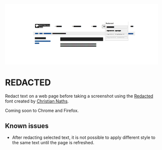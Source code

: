 ![Redacted text on ](https://raw.githubusercontent.com/fourtonfish/redacted/master/images/preview-1400x560.png)

# REDACTED

Redact text on a web page before taking a screenshot using the [Redacted](https://github.com/christiannaths/Redacted-Font) font created by [Christian Naths](https://christiannaths.com/).

Coming soon to Chrome and Firefox.

## Known issues

- After redacting selected text, it is not possible to apply different style to the same text until the page is refreshed.
